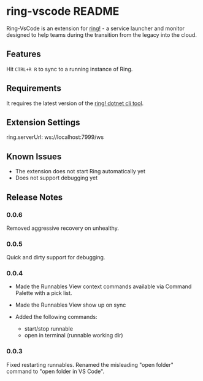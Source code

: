 # ring-vscode README

Ring-VsCode is an extension for [ring!](https://github.com/AccountTechnologies/ring) - a service launcher and monitor designed to help teams during the transition from the legacy into the cloud.

## Features

Hit `CTRL+R R` to sync to a running instance of Ring.

## Requirements

It requires the latest version of the [ring! dotnet cli tool](https://www.nuget.org/packages/ATech.Ring.DotNet.Cli).

## Extension Settings

ring.serverUrl: ws://localhost:7999/ws

## Known Issues

* The extension does not start Ring automatically yet
* Does not support debugging yet

## Release Notes

### 0.0.6

Removed aggressive recovery on unhealthy.

### 0.0.5

Quick and dirty support for debugging.

### 0.0.4

* Made the Runnables View context commands available via Command Palette with a pick list.
* Made the Runnables View show up on sync

* Added the following commands:
    * start/stop runnable
    * open in terminal (runnable working dir)
 
### 0.0.3

Fixed restarting runnables.
Renamed the misleading "open folder" command to "open folder in VS Code".